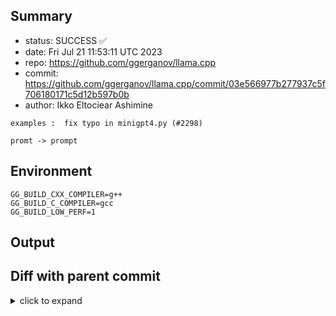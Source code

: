 ## Summary

- status: SUCCESS ✅
- date:   Fri Jul 21 11:53:11 UTC 2023
- repo:   https://github.com/ggerganov/llama.cpp
- commit: https://github.com/ggerganov/llama.cpp/commit/03e566977b277937c5f706180171c5d12b597b0b
- author: Ikko Eltociear Ashimine
```
examples :  fix typo in minigpt4.py (#2298)

promt -> prompt
```

## Environment

```
GG_BUILD_CXX_COMPILER=g++
GG_BUILD_C_COMPILER=gcc
GG_BUILD_LOW_PERF=1
```

## Output

## Diff with parent commit

<details><summary>click to expand</summary>

```diff
--- /home/ggml/results/llama.cpp/51/3f8619535a64fa9ace808cdcbcf66211535f5c/ggml-1-arm64-cpu-low-perf/stdall	2023-07-21 11:52:36.010030010 +0000
+++ /home/ggml/results/llama.cpp/03/e566977b277937c5f706180171c5d12b597b0b/ggml-1-arm64-cpu-low-perf/stdall	2023-07-21 11:53:11.594023687 +0000
@@ -1,6 +1,6 @@
 mkdir: cannot create directory ‘/mnt/llama.cpp’: Permission denied
-rm: cannot remove '/home/ggml/results/llama.cpp/51/3f8619535a64fa9ace808cdcbcf66211535f5c/ggml-1-arm64-cpu-low-perf/*.log': No such file or directory
-rm: cannot remove '/home/ggml/results/llama.cpp/51/3f8619535a64fa9ace808cdcbcf66211535f5c/ggml-1-arm64-cpu-low-perf/*.exit': No such file or directory
-rm: cannot remove '/home/ggml/results/llama.cpp/51/3f8619535a64fa9ace808cdcbcf66211535f5c/ggml-1-arm64-cpu-low-perf/*.md': No such file or directory
-0.00user 0.01system 0:00.01elapsed 100%CPU (0avgtext+0avgdata 3344maxresident)k
+rm: cannot remove '/home/ggml/results/llama.cpp/03/e566977b277937c5f706180171c5d12b597b0b/ggml-1-arm64-cpu-low-perf/*.log': No such file or directory
+rm: cannot remove '/home/ggml/results/llama.cpp/03/e566977b277937c5f706180171c5d12b597b0b/ggml-1-arm64-cpu-low-perf/*.exit': No such file or directory
+rm: cannot remove '/home/ggml/results/llama.cpp/03/e566977b277937c5f706180171c5d12b597b0b/ggml-1-arm64-cpu-low-perf/*.md': No such file or directory
+0.00user 0.01system 0:00.01elapsed 105%CPU (0avgtext+0avgdata 3336maxresident)k
 0inputs+8outputs (0major+1381minor)pagefaults 0swaps
```
</details>

